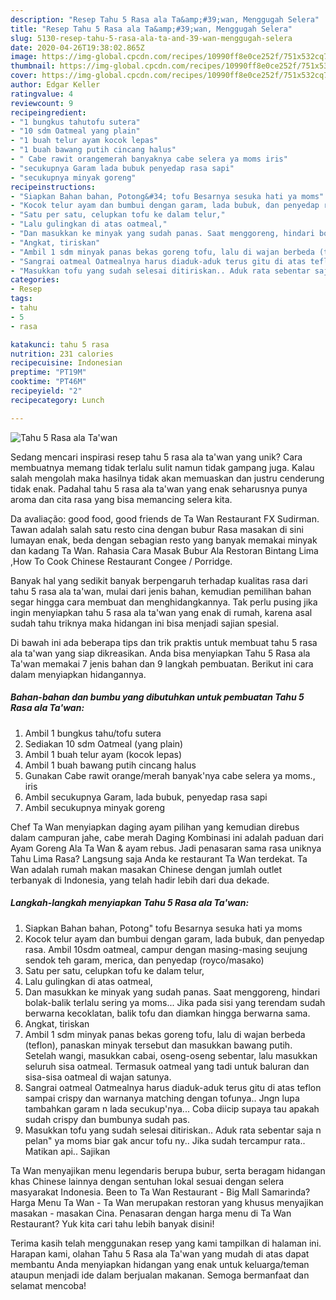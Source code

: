 ```yaml
---
description: "Resep Tahu 5 Rasa ala Ta&amp;#39;wan, Menggugah Selera"
title: "Resep Tahu 5 Rasa ala Ta&amp;#39;wan, Menggugah Selera"
slug: 5130-resep-tahu-5-rasa-ala-ta-and-39-wan-menggugah-selera
date: 2020-04-26T19:38:02.865Z
image: https://img-global.cpcdn.com/recipes/10990ff8e0ce252f/751x532cq70/tahu-5-rasa-ala-tawan-foto-resep-utama.jpg
thumbnail: https://img-global.cpcdn.com/recipes/10990ff8e0ce252f/751x532cq70/tahu-5-rasa-ala-tawan-foto-resep-utama.jpg
cover: https://img-global.cpcdn.com/recipes/10990ff8e0ce252f/751x532cq70/tahu-5-rasa-ala-tawan-foto-resep-utama.jpg
author: Edgar Keller
ratingvalue: 4
reviewcount: 9
recipeingredient:
- "1 bungkus tahutofu sutera"
- "10 sdm Oatmeal yang plain"
- "1 buah telur ayam kocok lepas"
- "1 buah bawang putih cincang halus"
- " Cabe rawit orangemerah banyaknya cabe selera ya moms iris"
- "secukupnya Garam lada bubuk penyedap rasa sapi"
- "secukupnya minyak goreng"
recipeinstructions:
- "Siapkan Bahan bahan, Potong&#34; tofu Besarnya sesuka hati ya moms"
- "Kocok telur ayam dan bumbui dengan garam, lada bubuk, dan penyedap rasa. Ambil 10sdm oatmeal, campur dengan masing-masing seujung sendok teh garam, merica, dan penyedap (royco/masako)"
- "Satu per satu, celupkan tofu ke dalam telur,"
- "Lalu gulingkan di atas oatmeal,"
- "Dan masukkan ke minyak yang sudah panas. Saat menggoreng, hindari bolak-balik terlalu sering ya moms... Jika pada sisi yang terendam sudah berwarna kecoklatan, balik tofu dan diamkan hingga berwarna sama."
- "Angkat, tiriskan"
- "Ambil 1 sdm minyak panas bekas goreng tofu, lalu di wajan berbeda (teflon), panaskan minyak tersebut dan masukkan bawang putih. Setelah wangi, masukkan cabai, oseng-oseng sebentar, lalu masukkan seluruh sisa oatmeal. Termasuk oatmeal yang tadi untuk baluran dan sisa-sisa oatmeal di wajan satunya."
- "Sangrai oatmeal Oatmealnya harus diaduk-aduk terus gitu di atas teflon sampai crispy dan warnanya matching dengan tofunya.. Jngn lupa tambahkan garam n lada secukup&#39;nya... Coba diicip supaya tau apakah sudah crispy dan bumbunya sudah pas."
- "Masukkan tofu yang sudah selesai ditiriskan.. Aduk rata sebentar saja n pelan&#34; ya moms biar gak ancur tofu ny.. Jika sudah tercampur rata.. Matikan api.. Sajikan"
categories:
- Resep
tags:
- tahu
- 5
- rasa

katakunci: tahu 5 rasa 
nutrition: 231 calories
recipecuisine: Indonesian
preptime: "PT19M"
cooktime: "PT46M"
recipeyield: "2"
recipecategory: Lunch

---
```



![Tahu 5 Rasa ala Ta&#39;wan](https://img-global.cpcdn.com/recipes/10990ff8e0ce252f/751x532cq70/tahu-5-rasa-ala-tawan-foto-resep-utama.jpg)

Sedang mencari inspirasi resep tahu 5 rasa ala ta&#39;wan yang unik? Cara membuatnya memang tidak terlalu sulit namun tidak gampang juga. Kalau salah mengolah maka hasilnya tidak akan memuaskan dan justru cenderung tidak enak. Padahal tahu 5 rasa ala ta&#39;wan yang enak seharusnya punya aroma dan cita rasa yang bisa memancing selera kita.

Da avaliação: good food, good friends de Ta Wan Restaurant FX Sudirman. Tawan adalah salah satu resto cina dengan bubur Rasa masakan di sini lumayan enak, beda dengan sebagian resto yang banyak memakai minyak dan kadang Ta Wan. Rahasia Cara Masak Bubur Ala Restoran Bintang Lima ,How To Cook Chinese Restaurant Congee / Porridge.

Banyak hal yang sedikit banyak berpengaruh terhadap kualitas rasa dari tahu 5 rasa ala ta&#39;wan, mulai dari jenis bahan, kemudian pemilihan bahan segar hingga cara membuat dan menghidangkannya. Tak perlu pusing jika ingin menyiapkan tahu 5 rasa ala ta&#39;wan yang enak di rumah, karena asal sudah tahu triknya maka hidangan ini bisa menjadi sajian spesial.


Di bawah ini ada beberapa tips dan trik praktis untuk membuat tahu 5 rasa ala ta&#39;wan yang siap dikreasikan. Anda bisa menyiapkan Tahu 5 Rasa ala Ta&#39;wan memakai 7 jenis bahan dan 9 langkah pembuatan. Berikut ini cara dalam menyiapkan hidangannya.

<!--inarticleads1-->

##### Bahan-bahan dan bumbu yang dibutuhkan untuk pembuatan Tahu 5 Rasa ala Ta&#39;wan:

1. Ambil 1 bungkus tahu/tofu sutera
1. Sediakan 10 sdm Oatmeal (yang plain)
1. Ambil 1 buah telur ayam (kocok lepas)
1. Ambil 1 buah bawang putih cincang halus
1. Gunakan  Cabe rawit orange/merah banyak&#39;nya cabe selera ya moms., iris
1. Ambil secukupnya Garam, lada bubuk, penyedap rasa sapi
1. Ambil secukupnya minyak goreng


Chef Ta Wan menyiapkan daging ayam pilihan yang kemudian direbus dalam campuran jahe, cabe merah Daging Kombinasi ini adalah paduan dari Ayam Goreng Ala Ta Wan &amp; ayam rebus. Jadi penasaran sama rasa uniknya Tahu Lima Rasa? Langsung saja Anda ke restaurant Ta Wan terdekat. Ta Wan adalah rumah makan masakan Chinese dengan jumlah outlet terbanyak di Indonesia, yang telah hadir lebih dari dua dekade. 

<!--inarticleads2-->

##### Langkah-langkah menyiapkan Tahu 5 Rasa ala Ta&#39;wan:

1. Siapkan Bahan bahan, Potong&#34; tofu Besarnya sesuka hati ya moms
1. Kocok telur ayam dan bumbui dengan garam, lada bubuk, dan penyedap rasa. Ambil 10sdm oatmeal, campur dengan masing-masing seujung sendok teh garam, merica, dan penyedap (royco/masako)
1. Satu per satu, celupkan tofu ke dalam telur,
1. Lalu gulingkan di atas oatmeal,
1. Dan masukkan ke minyak yang sudah panas. Saat menggoreng, hindari bolak-balik terlalu sering ya moms... Jika pada sisi yang terendam sudah berwarna kecoklatan, balik tofu dan diamkan hingga berwarna sama.
1. Angkat, tiriskan
1. Ambil 1 sdm minyak panas bekas goreng tofu, lalu di wajan berbeda (teflon), panaskan minyak tersebut dan masukkan bawang putih. Setelah wangi, masukkan cabai, oseng-oseng sebentar, lalu masukkan seluruh sisa oatmeal. Termasuk oatmeal yang tadi untuk baluran dan sisa-sisa oatmeal di wajan satunya.
1. Sangrai oatmeal Oatmealnya harus diaduk-aduk terus gitu di atas teflon sampai crispy dan warnanya matching dengan tofunya.. Jngn lupa tambahkan garam n lada secukup&#39;nya... Coba diicip supaya tau apakah sudah crispy dan bumbunya sudah pas.
1. Masukkan tofu yang sudah selesai ditiriskan.. Aduk rata sebentar saja n pelan&#34; ya moms biar gak ancur tofu ny.. Jika sudah tercampur rata.. Matikan api.. Sajikan


Ta Wan menyajikan menu legendaris berupa bubur, serta beragam hidangan khas Chinese lainnya dengan sentuhan lokal sesuai dengan selera masyarakat Indonesia. Been to Ta Wan Restaurant - Big Mall Samarinda? Harga Menu Ta Wan - Ta Wan merupakan restoran yang khusus menyajikan masakan - masakan Cina. Penasaran dengan harga menu di Ta Wan Restaurant? Yuk kita cari tahu lebih banyak disini! 

Terima kasih telah menggunakan resep yang kami tampilkan di halaman ini. Harapan kami, olahan Tahu 5 Rasa ala Ta&#39;wan yang mudah di atas dapat membantu Anda menyiapkan hidangan yang enak untuk keluarga/teman ataupun menjadi ide dalam berjualan makanan. Semoga bermanfaat dan selamat mencoba!
